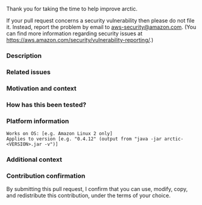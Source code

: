 Thank you for taking the time to help improve arctic.

If your pull request concerns a security vulnerability then please do not file it.
Instead, report the problem by email to aws-security@amazon.com.
(You can find more information regarding security issues at https://aws.amazon.com/security/vulnerability-reporting/.)

### Description


### Related issues


### Motivation and context


### How has this been tested?


### Platform information
    Works on OS: [e.g. Amazon Linux 2 only]
    Applies to version [e.g. "0.4.12" (output from "java -jar arctic-<VERSION>.jar -v")]


### Additional context



### Contribution confirmation

By submitting this pull request, I confirm that you can use, modify, copy, and redistribute this contribution, under the terms of your choice.

